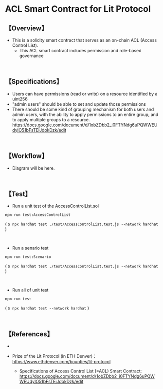 # ACL Smart Contract for Lit Protocol
## 【Overview】
- This is a solidity smart contract that serves as an on-chain ACL (Access Control List).
  - This ACL smart contract includes permission and role-based governance

<br>

## 【Specifications】
- Users can have permissions (read or write) on a resource identified by a uint256 
- "admin users" should be able to set and update those permissions  
- There should be some kind of grouping mechanism for both users and admin users, with the ability to apply permissions to an entire   group, and to apply multiple groups to a resource.  
  https://docs.google.com/document/d/1obZDbb2_i0FTYNdg6uPQWWEUdyIO51bFsTEiJdokDzk/edit 

<br>

## 【Workflow】
- Diagram will be here.

<br>

## 【Test】
- Run a unit test of the AccessControlList.sol
```
npm run test:AccessControlList
```
( `$ npx hardhat test ./test/AccessControlList.test.js --network hardhat` )

<br>

- Run a senario test
```
npm run test:Scenario
```
( `$ npx hardhat test ./test/AccessControlList.test.js --network hardhat` )

<br>

- Run all of unit test
```
npm run test
```
( `$ npx hardhat test --network hardhat` )

<br>

## 【References】
- 

- Prize of the Lit Protocol (in ETH Denver)：https://www.ethdenver.com/bounties/lit-protocol
  - Specifications of Access Control List (=ACL) Smart Contract: https://docs.google.com/document/d/1obZDbb2_i0FTYNdg6uPQWWEUdyIO51bFsTEiJdokDzk/edit
